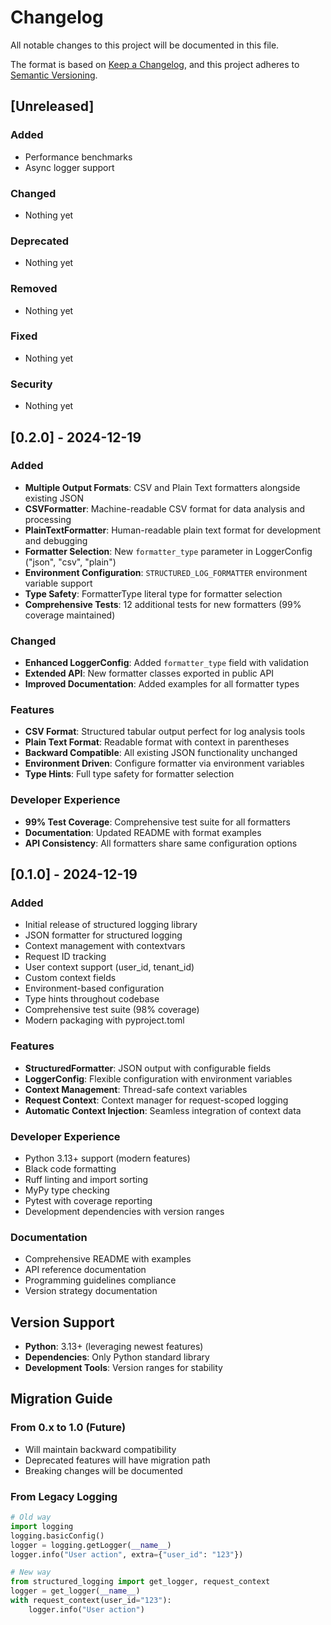 # Changelog

All notable changes to this project will be documented in this file.

The format is based on [Keep a Changelog](https://keepachangelog.com/en/1.0.0/),
and this project adheres to [Semantic Versioning](https://semver.org/spec/v2.0.0.html).

## [Unreleased]

### Added
- Performance benchmarks
- Async logger support

### Changed
- Nothing yet

### Deprecated
- Nothing yet

### Removed
- Nothing yet

### Fixed
- Nothing yet

### Security
- Nothing yet

## [0.2.0] - 2024-12-19

### Added
- **Multiple Output Formats**: CSV and Plain Text formatters alongside existing JSON
- **CSVFormatter**: Machine-readable CSV format for data analysis and processing
- **PlainTextFormatter**: Human-readable plain text format for development and debugging
- **Formatter Selection**: New `formatter_type` parameter in LoggerConfig ("json", "csv", "plain")
- **Environment Configuration**: `STRUCTURED_LOG_FORMATTER` environment variable support
- **Type Safety**: FormatterType literal type for formatter selection
- **Comprehensive Tests**: 12 additional tests for new formatters (99% coverage maintained)

### Changed
- **Enhanced LoggerConfig**: Added `formatter_type` field with validation
- **Extended API**: New formatter classes exported in public API
- **Improved Documentation**: Added examples for all formatter types

### Features
- **CSV Format**: Structured tabular output perfect for log analysis tools
- **Plain Text Format**: Readable format with context in parentheses
- **Backward Compatible**: All existing JSON functionality unchanged
- **Environment Driven**: Configure formatter via environment variables
- **Type Hints**: Full type safety for formatter selection

### Developer Experience
- **99% Test Coverage**: Comprehensive test suite for all formatters
- **Documentation**: Updated README with format examples
- **API Consistency**: All formatters share same configuration options

## [0.1.0] - 2024-12-19

### Added
- Initial release of structured logging library
- JSON formatter for structured logging
- Context management with contextvars
- Request ID tracking
- User context support (user_id, tenant_id)
- Custom context fields
- Environment-based configuration
- Type hints throughout codebase
- Comprehensive test suite (98% coverage)
- Modern packaging with pyproject.toml

### Features
- **StructuredFormatter**: JSON output with configurable fields
- **LoggerConfig**: Flexible configuration with environment variables
- **Context Management**: Thread-safe context variables
- **Request Context**: Context manager for request-scoped logging
- **Automatic Context Injection**: Seamless integration of context data

### Developer Experience
- Python 3.13+ support (modern features)
- Black code formatting
- Ruff linting and import sorting  
- MyPy type checking
- Pytest with coverage reporting
- Development dependencies with version ranges

### Documentation
- Comprehensive README with examples
- API reference documentation
- Programming guidelines compliance
- Version strategy documentation

## Version Support

- **Python**: 3.13+ (leveraging newest features)
- **Dependencies**: Only Python standard library
- **Development Tools**: Version ranges for stability

## Migration Guide

### From 0.x to 1.0 (Future)
- Will maintain backward compatibility
- Deprecated features will have migration path
- Breaking changes will be documented

### From Legacy Logging
```python
# Old way
import logging
logging.basicConfig()
logger = logging.getLogger(__name__)
logger.info("User action", extra={"user_id": "123"})

# New way
from structured_logging import get_logger, request_context
logger = get_logger(__name__)
with request_context(user_id="123"):
    logger.info("User action")
```